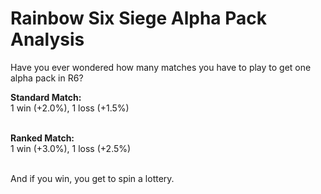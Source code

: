 # Rainbow Six Siege Alpha Pack Analysis

Have you ever wondered how many matches you have to play to get one alpha pack in R6?<br />

**Standard Match:**  <br />
1 win (+2.0%), 1 loss (+1.5%)<br /><br />

**Ranked Match:**  <br />
1 win (+3.0%), 1 loss (+2.5%)<br /><br />

And if you win, you get to spin a lottery.

